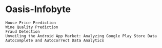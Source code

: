 # Oasis-Infobyte
    House Price Prediction
    Wine Quality Prediction
    Fraud Detection
    Unveiling the Android App Market: Analyzing Google Play Store Data
    Autocomplete and Autocorrect Data Analytics
